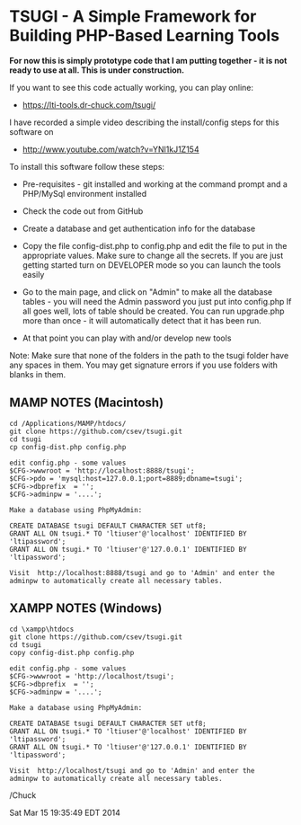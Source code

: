 TSUGI - A Simple Framework for Building PHP-Based Learning Tools
================================================================

**For now this is simply prototype code that I am putting together - 
it is not ready to use at all.  This is under construction.**   

If you want to see this code actually working, you can play online:

* https://lti-tools.dr-chuck.com/tsugi/

I have recorded a simple video describing the install/config steps
for this software on 

* http://www.youtube.com/watch?v=YNl1kJ1Z154

To install this software follow these steps:

* Pre-requisites - git installed and working at the command prompt
and a PHP/MySql environment installed

* Check the code out from GitHub

* Create a database and get authentication info for the database

* Copy the file config-dist.php to config.php and edit the file
to put in the appropriate values.  Make sure to change all the secrets.
If you are just getting started turn on DEVELOPER mode so you can launch 
the tools easily

* Go to the main page, and click on "Admin" to make all the database
tables - you will need the Admin password you just put into config.php
If all goes well, lots of table should be created.  You can run upgrade.php
more than once - it will automatically detect that it has been run.

* At that point you can play with and/or develop new tools

Note: Make sure that none of the folders in the path to the tsugi
folder have any spaces in them.  You may get signature errors
if you use folders with blanks in them.

MAMP NOTES (Macintosh)
----------------------

    cd /Applications/MAMP/htdocs/
    git clone https://github.com/csev/tsugi.git
    cd tsugi
    cp config-dist.php config.php
    
    edit config.php - some values
    $CFG->wwwroot = 'http://localhost:8888/tsugi';
    $CFG->pdo = 'mysql:host=127.0.0.1;port=8889;dbname=tsugi'; 
    $CFG->dbprefix  = '';
    $CFG->adminpw = '....';

    Make a database using PhpMyAdmin:

    CREATE DATABASE tsugi DEFAULT CHARACTER SET utf8;
    GRANT ALL ON tsugi.* TO 'ltiuser'@'localhost' IDENTIFIED BY 'ltipassword';
    GRANT ALL ON tsugi.* TO 'ltiuser'@'127.0.0.1' IDENTIFIED BY 'ltipassword';

    Visit  http://localhost:8888/tsugi and go to 'Admin' and enter the
    adminpw to automatically create all necessary tables.

XAMPP NOTES (Windows)
---------------------

    cd \xampp\htdocs
    git clone https://github.com/csev/tsugi.git
    cd tsugi
    copy config-dist.php config.php
    
    edit config.php - some values
    $CFG->wwwroot = 'http://localhost/tsugi';
    $CFG->dbprefix  = '';
    $CFG->adminpw = '....';

    Make a database using PhpMyAdmin:

    CREATE DATABASE tsugi DEFAULT CHARACTER SET utf8;
    GRANT ALL ON tsugi.* TO 'ltiuser'@'localhost' IDENTIFIED BY 'ltipassword';
    GRANT ALL ON tsugi.* TO 'ltiuser'@'127.0.0.1' IDENTIFIED BY 'ltipassword';

    Visit  http://localhost/tsugi and go to 'Admin' and enter the
    adminpw to automatically create all necessary tables.

/Chuck

Sat Mar 15 19:35:49 EDT 2014

